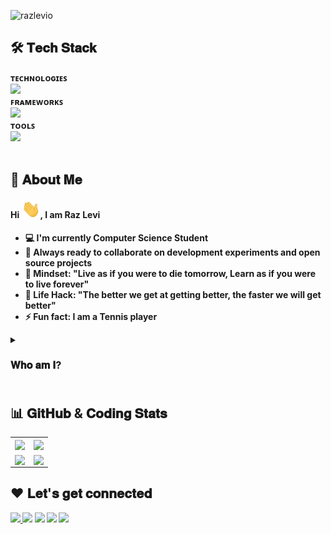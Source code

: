 <!-- PREFERRED ICON STYLES: style=for-the-badge OR style=flat-square -->

<!-- Intro Section -->

<p align="left"> <img src="https://komarev.com/ghpvc/?username=razlevio" alt="razlevio" /> </p>
<!-- <a href="#"><img width="100%" height="auto" src="cover-intro.png" height="175px"/></a>
<p align="center"> <img src="resources/code.gif" alt="WelcomeImage" height=300/> </p> -->

<!-- Tech Stack Section -->
## 🛠️ 𝐓𝐞𝐜𝐡 𝐒𝐭𝐚𝐜𝐤
<div>
  <b>ᴛᴇᴄʜɴᴏʟᴏɢɪᴇꜱ</b>
  <br>
  <img src="https://skillicons.dev/icons?i=js,ts,nodejs,py,html,css,sqlite,mysql,postgresql"/>
</div>
<div>
  <b>ꜰʀᴀᴍᴇᴡᴏʀᴋꜱ<b>
  <br>
  <img src="https://skillicons.dev/icons?i=react,nextjs,tailwind,django,express,threejs"/>
</div>
<div>
  <b>ᴛᴏᴏʟꜱ</b>
  <br>
  <img src="https://skillicons.dev/icons?i=git,github,prisma,vercel,vite,linux,bash,md,latex,vscode,postman"/>
</div>
<br>

<!-- About Me Section -->
## 📜 𝐀𝐛𝐨𝐮𝐭 𝐌𝐞
<h4>Hi <img src="resources/wave.gif" width="30px">, I am Raz Levi</h4>
    
- :computer: I'm currently Computer Science Student
- :rocket: Always ready to collaborate on development experiments and open source projects
- :brain: Mindset: "Live as if you were to die tomorrow, Learn as if you were to live forever"
- :dart: Life Hack: "The better we get at getting better, the faster we will get better"
- :zap: Fun fact: I am a Tennis player

<details>
    <summary><h3>𝐖𝐡𝐨 𝐚𝐦 𝐈?<h3></summary>
    <p>Diligent and self-taught software engineer dedicated to continuous learning and growth, passionate about creating innovative and transformative digital solutions. With expertise in both front-end and back-end development, I am committed to making a meaningful impact on the world through software development. I constantly seek opportunities to leverage my technical skills and abilities to drive technical solutions and solve practical problems, striving to stand at the forefront of technology and shape the industry's future. Through a combination of creativity and technical expertise, I aspire to develop software that not only meets the needs of users but also pushes the boundaries of what is possible.</p>
</details>


<!-- Stats Section -->
## 📊 𝐆𝐢𝐭𝐇𝐮𝐛 & 𝐂𝐨𝐝𝐢𝐧𝐠 𝐒𝐭𝐚𝐭𝐬
  
 <table align="center">
  <tr>
      <td align="center">
          <a href="https://github.com/razlevio/" target=”_blank” rel="noopener noreferrer"><img align="center" src="https://github-readme-streak-stats.herokuapp.com?user=razlevio&theme=tokyonight&hide_border=true&background=ffffff00"></a>
      </td>
      <td align="center">
	      <a href="https://github.com/razlevio/" target=”_blank” rel="noopener noreferrer"><img align="center" src="https://github-readme-stats.vercel.app/api?username=razlevio&show_owner=true&include_all_commits=true&count_private=true&show_icons=true&hide_border=true&theme=tokyonight&layout=compact&bg_color=ffffff00&custom_title=My%20Github%20Stats%20%F0%9F%91%BE"></a>
      </td>
   </tr>
    <tr>
    <tr>
	<td align="center">
		<a href="https://github.com/razlevio/" target=”_blank” rel="noopener noreferrer"><img align="center" src="https://github-readme-stats.vercel.app/api/wakatime?username=razlevio&layout=compact&theme=tokyonight&bg_color=ffffff00&hide_border=true&langs_count=10&custom_title=Wakatime%20Week%20Stats"></a>
	</td>
	<td align="center">
		<a href="https://github.com/razlevio/" target=”_blank” rel="noopener noreferrer"><img align="center" src="https://github-readme-stats.vercel.app/api/top-langs/?username=razlevio&langs_count=10&layout=compact&theme=tokyonight&bg_color=ffffff00&hide_border=true"></a>
	</td>
   </tr>
</table>
	  
  <!--<img src="https://cr-skills-chart-widget.azurewebsites.net/api/api?username=razlevio&bg='#000'" width="92%">-->

<!---------------------------------------------------------------------------------------------------------------------------------------------------->
<!-- Contact Information Section -->
## ❤️ 𝐋𝐞𝐭'𝐬 𝐠𝐞𝐭 𝐜𝐨𝐧𝐧𝐞𝐜𝐭𝐞𝐝
<a href="https://www.linkedin.com/in/razlevi/"><img src="https://img.icons8.com/fluent/48/000000/linkedin.png"/> </a>
<a href="https://twitter.com/razlevio"><img src="https://img.icons8.com/fluent/48/000000/twitter.png"/></a>
<a href="mailto:razlevio.55@gmail.com"><img src="https://img.icons8.com/fluent/48/000000/gmail.png"/></a>
<a href="https://github.com/razlevio"><img src="https://img.icons8.com/fluent/48/000000/github.png"/></a>
<a href="https://inconstruction"><img src="https://img.icons8.com/fluent/48/000000/internet.png"/></a>

